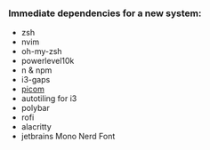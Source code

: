 ### Immediate dependencies for a new system:

- zsh <br>
- nvim <br>
- oh-my-zsh <br>
- powerlevel10k <br>
- n & npm <br>
- i3-gaps <br>
- [picom](https://github.com/jonaburg/picom) <br>
- autotiling for i3 <br>
- polybar <br>
- rofi <br>
- alacritty <br>
- jetbrains Mono Nerd Font <br>
